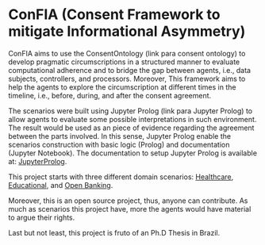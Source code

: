 
# ConFIA (Consent Framework to mitigate Informational Asymmetry)

ConFIA aims to use the ConsentOntology (link para consent ontology) to develop pragmatic circumscriptions in a structured manner to evaluate computational adherence and to bridge the gap between agents, i.e., data subjects, controllers, and processors. Moreover, This framework aims to help the agents to explore the circumscription at different times in the timeline, i.e., before, during, and after the consent agreement.

The scenarios were built using Jupyter Prolog (link para Jupyter Prolog) to allow agents to evaluate some possible interpretations in such environment. The result would be used as an piece of evidence regarding the agreement between the parts involved. In this sense, Jupyter Prolog enable the scenarios construction with basic logic (Prolog) and documentation (Jupyter Notebook). The documentation to setup Jupyter Prolog is available at: [JupyterProlog](JupyterProlog.md).

This project starts with three different domain scenarios: [Healthcare](LGPD_Health_Scenario.ipynb), [Educational](LGPD_Educational_Scenario.ipynb), and [Open Banking](Open_Banking_Scenario.ipynb).

Moreover, this is an open source project, thus, anyone can contribute. As much as scenarios this project have, more the agents would have material to argue their rights.

Last but not least, this project is fruto of an Ph.D Thesis in Brazil.